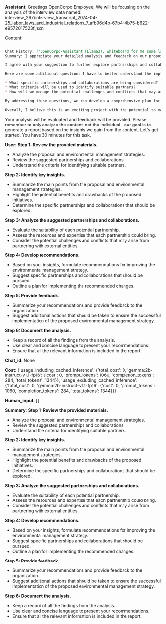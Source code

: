 **Assistant**: Greetings OpenCorpo Employee, We will be focusing on the analysis of the interview data named: interview_267/interview_transcript_2024-04-25_labor_laws_and_industrial_relations_7_afb96d4b-67b4-4b75-b622-e9572017523f.json 


 Content: 

 ```md

 Chat History: ["OpenCorpo-Assistant (Llama3), whiteboard for me some labor laws and industrial relations. Propose a solution for environmental management. I will evaluate your answers and give my feedback, then propose a problem to you. You will answer and I will evaluate. Let's now begin. You have 30 minutes.", '**Labor Laws and Industrial Relations:**\n\n**1. Employee Rights and Protections:**\n- Fair wages and benefits\n- Discrimination and harassment prevention\n- Family and medical leave laws\n- Occupational safety and health standards\n\n**2. Collective Bargaining Agreements:**\n- Negotiation and implementation of workplace agreements\n- Dispute resolution mechanisms\n- Employee welfare programs\n\n\n**Environmental Management Solution:**\n\n**1. Environmental Impact Assessments:**\n- Comprehensive evaluations of environmental risks and impacts\n- Development of mitigation and remediation plans\n- Implementation of sustainable practices\n\n**2. Resource Optimization:**\n- Energy efficiency measures\n- Waste reduction initiatives\n- Sustainable procurement strategies\n\n**3. Regulatory Compliance:**\n- Adherence to environmental laws and regulations\n- Monitoring and reporting requirements\n- Continuous compliance audits\n\n**4. Stakeholder Engagement:**\n- Collaboration with employees, communities, and industry organizations\n- Transparency in environmental reporting\n- Public outreach programs\n\n\n**Evaluation:**\n\nI am ready to receive your feedback on these proposed solutions. Please provide your evaluation on a scale of 1 to 5, with 1 being the lowest and 5 being the highest.', 'Based on my analysis, I would rate the proposals as follows:\n\n**Labor Laws and Industrial Relations:**\n\n* **Employee Rights and Protections:** 4/5\nThe proposal covers essential aspects of employee rights, such as fair wages, discrimination prevention, and occupational safety. However, it could be further expanded to include more specific details on family and medical leave laws.\n\n* **Collective Bargaining Agreements:** 5/5\nThe proposal provides a comprehensive outline of the collective bargaining process, including negotiation, implementation, dispute resolution, and employee welfare programs. This demonstrates a strong understanding of industrial relations and labor laws.\n\n**Environmental Management Solution:**\n\n* **Environmental Impact Assessments:** 4.5/5\nThe proposal includes thorough evaluations of environmental risks and impacts, as well as mitigation and remediation plans. However, it could be improved by providing more specific examples or case studies of successful environmental impact assessments.\n\n* **Resource Optimization:** 4/5\nThe proposal highlights the importance of energy efficiency measures, waste reduction initiatives, and sustainable procurement strategies. While these are essential components of resource optimization, it would be beneficial to include more concrete metrics for tracking progress.\n\n* **Regulatory Compliance:** 4/5\nThe proposal emphasizes the need for adherence to environmental laws and regulations, as well as monitoring and reporting requirements. However, it could be strengthened by including more information on compliance auditing processes and mechanisms for addressing non-compliance.\n\n* **Stakeholder Engagement:** 5/5\nThe proposal recognizes the importance of collaboration with employees, communities, and industry organizations, as well as transparency in environmental reporting and public outreach programs. This demonstrates a strong understanding of stakeholder engagement and its role in effective environmental management.\n\nOverall, the proposals demonstrate a good understanding of labor laws and industrial relations, as well as environmental management principles. However, there is room for improvement by providing more specific details, examples, or case studies to support these proposals.\n\nPlease let me know if you would like me to revise or expand on any of these proposals!', 'I appreciate the thorough evaluation of the proposed labor laws and environmental management solutions. Your feedback is valuable in refining these proposals and ensuring they effectively address the relevant issues.\n\nI would like to propose the following modifications to strengthen the proposals:\n\n**Labor Laws and Industrial Relations:**\n\n* Include specific provisions on paid parental leave, paid sick leave, and bereavement leave.\n* Outline mechanisms for addressing employee grievances and disputes.\n\n\n**Environmental Management Solution:**\n\n* Quantify the environmental benefits of the proposed solutions, such as reduced carbon emissions or improved waste reduction rates.\n* Develop detailed metrics for measuring the success of resource optimization initiatives.\n* Include a stakeholder engagement plan that outlines specific communication and involvement strategies.\n\n\n**Additional Considerations:**\n\n* Address the potential impact of proposed policies on different stakeholders, including employees, employers, and communities.\n* Consider incorporating a robust monitoring and evaluation framework to track the effectiveness of implemented measures.\n* Emphasize the need for ongoing training and education for all employees and stakeholders on labor laws, environmental regulations, and sustainable practices.', "Your proposed modifications are excellent suggestions that can further enhance the proposals! I completely agree with the importance of addressing these areas:\n\n**Labor Laws and Industrial Relations:**\n\n* Including specific provisions on paid parental leave, paid sick leave, and bereavement leave will demonstrate a commitment to supporting employees' well-being.\n* Outlining mechanisms for addressing employee grievances and disputes will promote fairness and transparency in the workplace.\n\n**Environmental Management Solution:**\n\n* Quantifying the environmental benefits of proposed solutions will help stakeholders understand the impact of these initiatives.\n* Developing detailed metrics for measuring resource optimization initiatives will enable tracking progress and making data-driven decisions.\n* A stakeholder engagement plan with specific communication and involvement strategies will foster collaboration and transparency in environmental management.\n\n**Additional Considerations:**\n\n* Addressing potential impacts on different stakeholders will ensure that policies are equitable and justifiable.\n* Incorporating a robust monitoring and evaluation framework will allow for continuous improvement and evidence-based decision-making.\n* Emphasizing ongoing training and education will promote knowledge sharing, skills development, and responsible behavior among employees and stakeholders.\n\nI would like to propose a few additional suggestions:\n\n* Consider incorporating a grievance procedure for environmental concerns, such as reporting pollution incidents or hazardous waste disposal issues.\n* Develop a plan for addressing potential conflicts between labor laws and environmental regulations, ensuring that both are respected and implemented in harmony.\n* Identify opportunities for collaboration and knowledge-sharing between employees, employers, and communities to promote effective implementation of these proposals.\n\nPlease let me know if you would like me to revise the proposals incorporating these additional suggestions.", 'I appreciate your comprehensive feedback and suggestions! I believe these modifications will further strengthen the proposals and ensure they effectively address the proposed objectives.\n\nI especially like the following additions:\n\n* **Grievance Procedure:** Addressing employee concerns about environmental impacts through a formalized grievance procedure is crucial.\n* **Conflict Resolution:** Establishing a forum for constructive dialogue and collaboration between different stakeholders can be beneficial.\n* **Collaboration Opportunities:** Identifying opportunities for partnerships and knowledge exchange will facilitate learning and mutual benefit.\n\nI believe these additions make the proposals more comprehensive and forward-looking, paving the way for successful implementation of environmental management strategies.\n\nPlease let me know if you have further questions or would like to proceed with further revisions.', "I'm glad you found my suggestions helpful! I completely agree that the additions we discussed will enhance the proposals' effectiveness.\n\nRegarding your question about further revisions, I believe we've made significant progress in refining the proposals. However, before moving forward, I'd like to ensure that all aspects are thoroughly addressed.\n\nTo confirm, I'll summarize our discussion and highlight any remaining areas for consideration:\n\n* Labor Laws and Industrial Relations:\n\t+ Employee rights and protections\n\t+ Collective bargaining agreements\n\t+ Grievance procedure for addressing employee concerns about environmental impacts\n\t+ Conflict resolution mechanisms\n* Environmental Management Solution:\n\t+ Environmental impact assessments\n\t+ Resource optimization strategies\n\t+ Regulatory compliance\n\t+ Stakeholder engagement plan\n* Additional Considerations:\n\t+ Monitoring and evaluation framework\n\t+ Ongoing training and education\n\t+ Collaboration opportunities with stakeholders\n\nIf these proposals meet your expectations, I'm ready to proceed with finalizing the documents. If you'd like to make any further revisions or additions, please let me know and I'll be happy to assist.\n\nWhat are your thoughts on moving forward?", 'I agree that the proposed revisions are a great step forward. I appreciate your thorough analysis and insights, and I am confident that with your involvement, we can finalize a proposal that comprehensively addresses the environmental management needs of our organization.\n\nBased on your suggestions, I propose the following:\n\n**1. Comprehensive Legal Review:**\n\n* Engage a legal professional to review and ensure that the proposed policies align with all relevant labor laws and environmental regulations.\n\n\n**2. Stakeholder Engagement Mechanisms:**\n\n* Establish a dedicated stakeholder engagement team to facilitate communication and collaboration with employees, communities, and industry organizations.\n* Develop a communication strategy to keep all stakeholders informed of progress and address their concerns.\n\n\n**3. Resource Optimization Metrics:**\n\n* Develop specific and measurable metrics to track the success of resource optimization initiatives, such as energy consumption reduction and waste reduction percentages.\n\n\n**4. Ongoing Training:**\n\n* Implement ongoing training programs for all employees on environmental sustainability and sustainable practices.\n\n\n**5. Continuous Reporting:**\n\n* Establish a system for ongoing environmental reporting and disclosure to track progress and communicate results to all stakeholders.\n\nI believe that incorporating these additional elements will strengthen the proposals and make them even more effective in promoting environmental management within our organization.\n\nPlease let me know your thoughts on these proposed revisions and if you have any further suggestions for improvement.', "Excellent proposal! I'm delighted to see that we're nearing the final stage of refining the proposals.\n\nYour suggested revisions are spot-on, and I agree that they will significantly enhance the comprehensiveness and effectiveness of the proposals. Here's my feedback on each point:\n\n* 1. Comprehensive Legal Review: This is a crucial step in ensuring compliance with labor laws and environmental regulations. It's essential to have a legal professional review the proposed policies to ensure alignment and identify potential risks or ambiguities.\n* 2. Stakeholder Engagement Mechanisms: Establishing a dedicated stakeholder engagement team will facilitate open communication and collaboration. A clear communication strategy will also help keep stakeholders informed and address their concerns effectively.\n* 3. Resource Optimization Metrics: Developing specific, measurable metrics is vital for tracking progress and evaluating the success of resource optimization initiatives. This will enable data-driven decision-making and continuous improvement.\n* 4. Ongoing Training: Implementing ongoing training programs will promote employee knowledge and skills development, ultimately contributing to a culture of environmental sustainability within the organization.\n* 5. Continuous Reporting: Establishing an ongoing reporting system will ensure transparency and accountability in tracking progress and communicating results to stakeholders.\n\nI don't have any further suggestions for improvement at this stage. Your proposals are well-thought-out and comprehensive. With these revisions, I'm confident that we've created a solid foundation for effective environmental management within your organization.\n\nPlease go ahead and finalize the proposals incorporating these additional elements. I'll be happy to assist you with any future implementation or monitoring tasks.", 'I appreciate your dedication to refining these proposals and your insightful contributions throughout the process. Your feedback is invaluable in ensuring that the final documents are robust and effective.\n\nI agree with your proposed modifications and believe they will significantly improve the proposals. I suggest we schedule a meeting to discuss the next steps and finalize the details of incorporating the proposed changes.\n\nHere are some additional questions that might be helpful to consider:\n\n* What is the estimated timeline for implementing these proposed changes?\n* Who will be responsible for each element of the implementation?\n* What resources are needed to support the implementation of the proposals?\n* What are the potential risks and challenges that we might face, and how will we mitigate them?\n\nBy addressing these questions, we can ensure a smooth and successful implementation of the proposed environmental management strategy.', "Thank you for your kind words! I'm thrilled to have been able to contribute to refining the proposals.\n\nI completely agree with scheduling a meeting to discuss the next steps and finalize the details of incorporating the proposed changes. This will be an excellent opportunity to ensure that everyone is on the same page and that we're prepared to move forward.\n\nRegarding your additional questions, I think they are all crucial to consider when implementing the proposed changes. Here are some thoughts to get us started:\n\n* Estimated Timeline for Implementation: Based on our discussions, I estimate that implementation will take approximately 6-12 months, depending on the complexity of each element and the availability of resources.\n* Responsible Parties: We can establish a task force comprising representatives from various departments to oversee the implementation process. This team will be responsible for ensuring that each element is properly implemented and monitored.\n* Resources Needed: To support implementation, we'll need to allocate resources such as personnel, budget, and infrastructure. We should also consider partnering with external organizations or consultants if needed.\n* Potential Risks and Challenges: Some potential risks and challenges include resistance to change from employees or stakeholders, lack of funding or resources, and difficulties in measuring the effectiveness of the proposed changes. To mitigate these risks, we can develop a comprehensive communication strategy, establish clear goals and objectives, and conduct regular monitoring and evaluation.\n\nI hope this helps! Please let me know if you have any further thoughts or concerns. I'm excited to discuss the next steps with you and finalize the implementation plan.", "This is a comprehensive and well-organized response that demonstrates your thorough understanding of the proposals and their potential impact. Your proposed modifications and suggestions are insightful and demonstrate a thoughtful approach towards implementing effective environmental management strategies within the organization.\n\nHere are some additional suggestions for further refining the proposals:\n\n**1. Stakeholder Communication and Engagement:**\n\n* Conduct stakeholder interviews and surveys to gather feedback on the proposed policies and address specific concerns.\n* Develop a communication plan that includes regular updates, meetings, and forums for continuous engagement.\n* Leverage digital platforms to facilitate communication and knowledge sharing.\n\n\n**2. Environmental Impact Assessment:**\n\n* Conduct a comprehensive environmental impact assessment to quantify the potential benefits and drawbacks of the proposed initiatives.\n* Consider incorporating lifecycle analysis techniques to assess the environmental footprint of different alternatives.\n\n\n**3. Sustainability Metrics:**\n\n* Define specific, measurable, achievable, relevant, and time-bound (SMART) metrics to track the progress of environmental management initiatives.\n* Ensure that the metrics align with the organization's overall sustainability goals.\n\n\n**4. Partnerships and Collaboration:**\n\n* Explore opportunities for collaboration with external organizations, industry associations, and government agencies to enhance environmental sustainability efforts.\n* Establish partnerships to leverage resources, expertise, and funding for larger-scale projects.\n\n\nBy incorporating these additional elements, you can further strengthen the proposals and increase the likelihood of successful implementation of the proposed environmental management strategy.", "Thank you for your kind words! I'm thrilled to see that my suggestions have been well-received.\nRegarding your additional suggestions, I think they are all excellent ideas for refining the proposals.\n\nHere's a brief response to each point:\n\n* 1. Stakeholder Communication and Engagement: Conducting stakeholder interviews and surveys will provide valuable insights into their concerns and needs. A comprehensive communication plan with regular updates, meetings, and forums will ensure continuous engagement and address any concerns that may arise.\n* 2. Environmental Impact Assessment: Conducting a thorough environmental impact assessment will help identify potential benefits and drawbacks of the proposed initiatives. Incorporating lifecycle analysis techniques will provide a more detailed understanding of the environmental footprint of different alternatives.\n* 3. Sustainability Metrics: Defining SMART metrics will enable the organization to track progress, set targets, and make data-driven decisions. Aligning these metrics with the organization's overall sustainability goals will ensure that everyone is working towards the same objectives.\n* 4. Partnerships and Collaboration: Exploring opportunities for collaboration with external organizations, industry associations, and government agencies will enhance environmental sustainability efforts by leveraging resources, expertise, and funding. Establishing partnerships will also facilitate knowledge sharing and best practice implementation.\n\nBy incorporating these additional elements, I believe we can create a comprehensive and effective environmental management strategy that aligns with the organization's overall goals and priorities.\n\nThank you again for your suggestions!", "I appreciate your detailed analysis and feedback on our proposed environmental management strategies. Your insights are invaluable in ensuring that the final documents are robust and aligned with the organization's objectives.\n\nI agree with your suggestion to further explore partnerships and collaboration opportunities. Establishing partnerships with external organizations and industry associations can bring valuable resources and expertise to our initiatives.\n\nHere are some additional questions I have to better understand the implications of your suggestions:\n\n* What specific partnerships and collaborations are being considered?\n* What criteria will be used to identify suitable partners?\n* How will we manage the potential challenges and conflicts that may arise from partnering with external entities?\n\nBy addressing these questions, we can develop a comprehensive plan for leveraging external resources and expertise to enhance our environmental management efforts.\n\nOverall, I believe this is an exciting project with the potential to make a significant impact on our organization's environmental performance. I'm confident that with your continued guidance and support, we can develop and implement an effective environmental management strategy that aligns with our overall business objectives."] 
 Summary: I appreciate your detailed analysis and feedback on our proposed environmental management strategies. Your insights are invaluable in ensuring that the final documents are robust and aligned with the organization's objectives.

I agree with your suggestion to further explore partnerships and collaboration opportunities. Establishing partnerships with external organizations and industry associations can bring valuable resources and expertise to our initiatives.

Here are some additional questions I have to better understand the implications of your suggestions:

* What specific partnerships and collaborations are being considered?
* What criteria will be used to identify suitable partners?
* How will we manage the potential challenges and conflicts that may arise from partnering with external entities?

By addressing these questions, we can develop a comprehensive plan for leveraging external resources and expertise to enhance our environmental management efforts.

Overall, I believe this is an exciting project with the potential to make a significant impact on our organization's environmental performance. I'm confident that with your continued guidance and support, we can develop and implement an effective environmental management strategy that aligns with our overall business objectives. 
``` 


 Your analysis will be evaluated and feedback will be provided. Please remember to only analyze the content, not the individual - our goal is to generate a report based on the insights we gain from the content. Let's get started. You have 30 minutes for this task.

**User**: **Step 1: Review the provided materials.**

* Analyze the proposal and environmental management strategies.
* Review the suggested partnerships and collaborations.
* Understand the criteria for identifying suitable partners.

**Step 2: Identify key insights.**

* Summarize the main points from the proposal and environmental management strategies.
* Highlight the potential benefits and drawbacks of the proposed initiatives.
* Determine the specific partnerships and collaborations that should be explored.

**Step 3: Analyze the suggested partnerships and collaborations.**

* Evaluate the suitability of each potential partnership.
* Assess the resources and expertise that each partnership could bring.
* Consider the potential challenges and conflicts that may arise from partnering with external entities.

**Step 4: Develop recommendations.**

* Based on your insights, formulate recommendations for improving the environmental management strategy.
* Suggest specific partnerships and collaborations that should be pursued.
* Outline a plan for implementing the recommended changes.

**Step 5: Provide feedback.**

* Summarize your recommendations and provide feedback to the organization.
* Suggest additional actions that should be taken to ensure the successful implementation of the proposed environmental management strategy.

**Step 6: Document the analysis.**

* Keep a record of all the findings from the analysis.
* Use clear and concise language to present your recommendations.
* Ensure that all the relevant information is included in the report.

**Chat_id**: None

**Cost**: {'usage_including_cached_inference': {'total_cost': 0, 'gemma:2b-instruct-v1.1-fp16': {'cost': 0, 'prompt_tokens': 1060, 'completion_tokens': 284, 'total_tokens': 1344}}, 'usage_excluding_cached_inference': {'total_cost': 0, 'gemma:2b-instruct-v1.1-fp16': {'cost': 0, 'prompt_tokens': 1060, 'completion_tokens': 284, 'total_tokens': 1344}}}

**Human_input**: []

**Summary**: **Step 1: Review the provided materials.**

* Analyze the proposal and environmental management strategies.
* Review the suggested partnerships and collaborations.
* Understand the criteria for identifying suitable partners.

**Step 2: Identify key insights.**

* Summarize the main points from the proposal and environmental management strategies.
* Highlight the potential benefits and drawbacks of the proposed initiatives.
* Determine the specific partnerships and collaborations that should be explored.

**Step 3: Analyze the suggested partnerships and collaborations.**

* Evaluate the suitability of each potential partnership.
* Assess the resources and expertise that each partnership could bring.
* Consider the potential challenges and conflicts that may arise from partnering with external entities.

**Step 4: Develop recommendations.**

* Based on your insights, formulate recommendations for improving the environmental management strategy.
* Suggest specific partnerships and collaborations that should be pursued.
* Outline a plan for implementing the recommended changes.

**Step 5: Provide feedback.**

* Summarize your recommendations and provide feedback to the organization.
* Suggest additional actions that should be taken to ensure the successful implementation of the proposed environmental management strategy.

**Step 6: Document the analysis.**

* Keep a record of all the findings from the analysis.
* Use clear and concise language to present your recommendations.
* Ensure that all the relevant information is included in the report.

